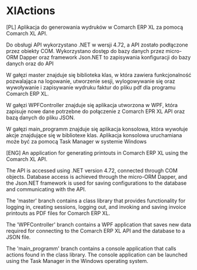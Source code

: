 # XlActions

[PL]
Aplikacja do generowania wydruków w Comarch ERP XL za pomocą Comarch XL API.

Do obsługi API wykorzystano .NET w wersji 4.72, a API zostało podłączone przez obiekty COM. Wykorzystano dostęp do bazy danych przez micro-ORM Dapper oraz framework Json.NET to zapisywania konfiguracji do bazy danych oraz do API

W gałęzi master znajduje się biblioteka klas, w która zawiera funkcjonalność pozwalająca na logowanie, utworzenie sesji, wylogowywanie się oraz wywoływanie i zapisywanie wydruku faktur do pliku pdf dla programu Comarch ERP XL. 

W gałęzi WPFController znajduje się aplikacja utworzona w WPF, która zapisuje nowe dane potrzebne do połączenie z Comarch EPR XL API oraz bazą danych do pliku JSON.

W gałęzi main_programm znajduje się aplikacja konsolowa, która wywołuje akcje znajdujące się w bibliotexe klas. Aplikacja konsolowa uruchamiana może być za pomocą Task Manager w systemie Windows

[ENG]
An application for generating printouts in Comarch ERP XL using the Comarch XL API.

The API is accessed using .NET version 4.72, connected through COM objects. Database access is achieved through the micro-ORM Dapper, and the Json.NET framework is used for saving configurations to the database and communicating with the API.

The 'master' branch contains a class library that provides functionality for logging in, creating sessions, logging out, and invoking and saving invoice printouts as PDF files for Comarch ERP XL.

The 'WPFController' branch contains a WPF application that saves new data required for connecting to the Comarch ERP XL API and the database to a JSON file.

The 'main_programm' branch contains a console application that calls actions found in the class library. The console application can be launched using the Task Manager in the Windows operating system.

